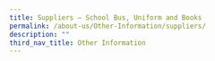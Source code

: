 ```yaml
---
title: Suppliers – School Bus, Uniform and Books
permalink: /about-us/Other-Information/suppliers/
description: ""
third_nav_title: Other Information
---
```

